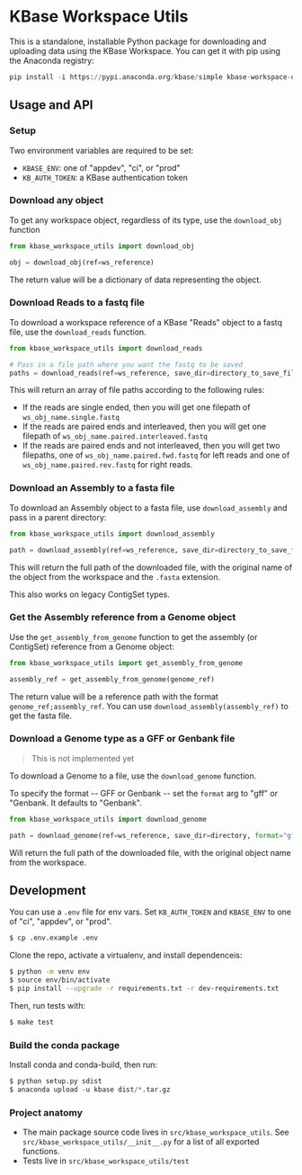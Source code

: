 # KBase Workspace Utils

This is a standalone, installable Python package for downloading and uploading data using the KBase Workspace. You can get it with pip using the Anaconda registry:

```py
pip install -i https://pypi.anaconda.org/kbase/simple kbase-workspace-utils==0.0.3
```

## Usage and API

### Setup

Two environment variables are required to be set:
* `KBASE_ENV`: one of "appdev", "ci", or "prod"
* `KB_AUTH_TOKEN`: a KBase authentication token

### Download any object

To get any workspace object, regardless of its type, use the `download_obj` function

```py
from kbase_workspace_utils import download_obj

obj = download_obj(ref=ws_reference)
```

The return value will be a dictionary of data representing the object.

### Download Reads to a fastq file

To download a workspace reference of a KBase "Reads" object to a fastq file, use the `download_reads` function.

```py
from kbase_workspace_utils import download_reads

# Pass in a file path where you want the fastq to be saved
paths = download_reads(ref=ws_reference, save_dir=directory_to_save_file)
```

This will return an array of file paths according to the following rules:

* If the reads are single ended, then you will get one filepath of `ws_obj_name.single.fastq`
* If the reads are paired ends and interleaved, then you will get one filepath of `ws_obj_name.paired.interleaved.fastq`
* If the reads are paired ends and not interleaved, then you will get two filepaths, one of `ws_obj_name.paired.fwd.fastq` for left reads and one of `ws_obj_name.paired.rev.fastq` for right reads.

### Download an Assembly to a fasta file

To download an Assembly object to a fasta file, use `download_assembly` and pass in a parent directory:

```py
from kbase_workspace_utils import download_assembly

path = download_assembly(ref=ws_reference, save_dir=directory_to_save_file)
```

This will return the full path of the downloaded file, with the original name of the object from the workspace and the `.fasta` extension.

This also works on legacy ContigSet types.

### Get the Assembly reference from a Genome object

Use the `get_assembly_from_genome` function to get the assembly (or ContigSet) reference from a Genome object:

```py
from kbase_workspace_utils import get_assembly_from_genome

assembly_ref = get_assembly_from_genome(genome_ref)
```

The return value will be a reference path with the format `genome_ref;assembly_ref`. You can use `download_assembly(assembly_ref)` to get the fasta file.

### Download a Genome type as a GFF or Genbank file

> This is not implemented yet

To download a Genome to a file, use the `download_genome` function.

To specify the format -- GFF or Genbank -- set the `format` arg to "gff" or "Genbank. It defaults to "Genbank".

```py
from kbase_workspace_utils import download_genome

path = download_genome(ref=ws_reference, save_dir=directory, format="gff")
```

Will return the full path of the downloaded file, with the original object name from the workspace.

## Development

You can use a `.env` file for env vars. Set `KB_AUTH_TOKEN` and `KBASE_ENV` to one of "ci", 
"appdev", or "prod".

```sh
$ cp .env.example .env
```

Clone the repo, activate a virtualenv, and install dependenceis:

```sh
$ python -m venv env
$ source env/bin/activate
$ pip install --upgrade -r requirements.txt -r dev-requirements.txt
```

Then, run tests with:

```sh
$ make test
```

### Build the conda package

Install conda and conda-build, then run:

```py
$ python setup.py sdist
$ anaconda upload -u kbase dist/*.tar.gz
```

### Project anatomy

* The main package source code lives in `src/kbase_workspace_utils`. See `src/kbase_workspace_utils/__init__.py` for a list of all exported functions.
* Tests live in `src/kbase_workspace_utils/test`
